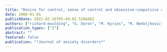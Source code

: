 ```yaml
---
title: "Desire for control, sense of control and obsessive-compulsive checking: An extension to clinical samples"
date: 2008-01-01
publishDate: 2021-02-26T05:49:02.526846Z
authors: ["richard-moulding", "G. Doron", "M. Kyrios", "M. Nedeljkovic"]
publication_types: ["2"]
abstract: ""
featured: false
publication: "*Journal of anxiety disorders*"
---
```


